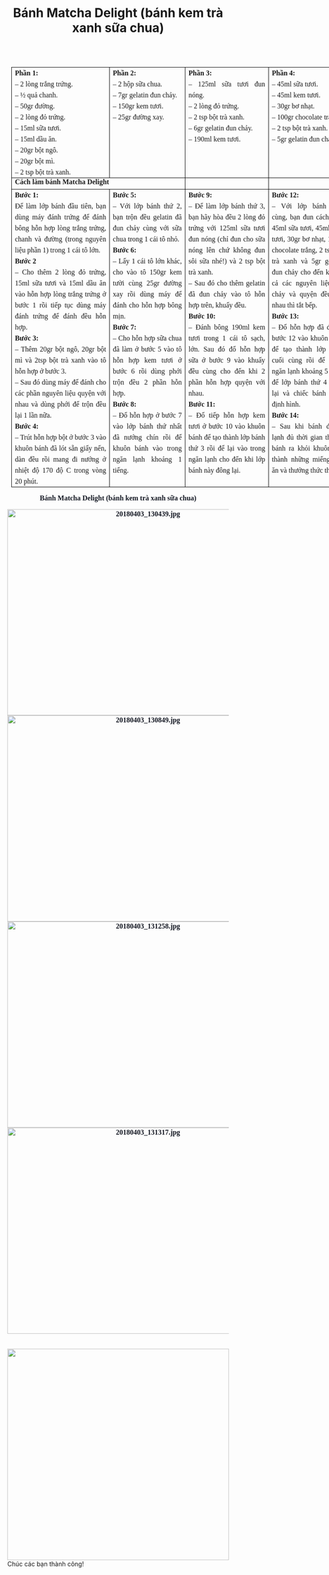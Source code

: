 ﻿---
id: 7
title: Bánh Matcha Delight (bánh kem trà xanh sữa chua)
layout: EventPage
category: events
path: '/events/7-banh-Matcha-Delight /'
key: 7-banh-Matcha-Delight 

meta: Bánh Matcha Delight (bánh kem trà xanh sữa chua)
keywords: Bánh Matcha Delight (bánh kem trà xanh sữa chua)

---
<html>

<head>
<meta http-equiv=Content-Type content="text/html; charset=windows-1252">
<meta name=Generator content="Microsoft Word 15 (filtered)">
<style>
<!--
 /* Font Definitions */
 @font-face
	{font-family:"Cambria Math";
	panose-1:2 4 5 3 5 4 6 3 2 4;}
@font-face
	{font-family:Calibri;
	panose-1:2 15 5 2 2 2 4 3 2 4;}
@font-face
	{font-family:Tahoma;
	panose-1:2 11 6 4 3 5 4 4 2 4;}
 /* Style Definitions */
 p.MsoNormal, li.MsoNormal, div.MsoNormal
	{margin:0cm;
	margin-bottom:.0001pt;
	line-height:115%;
	font-size:12.0pt;
	font-family:"Times New Roman",serif;}
p.MsoAcetate, li.MsoAcetate, div.MsoAcetate
	{mso-style-link:"Balloon Text Char";
	margin:0cm;
	margin-bottom:.0001pt;
	font-size:8.0pt;
	font-family:"Tahoma",sans-serif;}
span.BalloonTextChar
	{mso-style-name:"Balloon Text Char";
	mso-style-link:"Balloon Text";
	font-family:"Tahoma",sans-serif;}
.MsoChpDefault
	{font-size:12.0pt;}
.MsoPapDefault
	{line-height:115%;}
@page WordSection1
	{size:612.0pt 792.0pt;
	margin:35.45pt 72.0pt 1.0cm 72.0pt;}
div.WordSection1
	{page:WordSection1;}
-->
</style>

</head>

<body lang=EN-US>

<div class=WordSection1>

<table class=MsoTableGrid border=1 cellspacing=0 cellpadding=0 align=left
 width=0 style='width:574.15pt;border-collapse:collapse;border:none;margin-left:
 6.75pt;margin-right:6.75pt'>
 <tr>
  <td width=227 valign=top style='width:170.15pt;border:solid black 1.0pt;
  padding:0cm 5.4pt 0cm 5.4pt'>
  <p class=MsoNormal style='text-align:justify;line-height:18.75pt;vertical-align:
  baseline'><b>Ph&#7847;n 1:</b></p>
  <p class=MsoNormal style='text-align:justify;line-height:18.75pt;vertical-align:
  baseline'>– 2 lòng tr&#7855;ng tr&#7913;ng.</p>
  <p class=MsoNormal style='text-align:justify;line-height:18.75pt;vertical-align:
  baseline'>– ½ qu&#7843; chanh.</p>
  <p class=MsoNormal style='text-align:justify;line-height:18.75pt;vertical-align:
  baseline'>– 50gr &#273;&#432;&#7901;ng.</p>
  <p class=MsoNormal style='text-align:justify;line-height:18.75pt;vertical-align:
  baseline'>– 2 lòng &#273;&#7887; tr&#7913;ng.</p>
  <p class=MsoNormal style='text-align:justify;line-height:18.75pt;vertical-align:
  baseline'>– 15ml s&#7919;a t&#432;&#417;i.</p>
  <p class=MsoNormal style='text-align:justify;line-height:18.75pt;vertical-align:
  baseline'>– 15ml d&#7847;u &#259;n.</p>
  <p class=MsoNormal style='text-align:justify;line-height:18.75pt;vertical-align:
  baseline'>– 20gr b&#7897;t ngô.</p>
  <p class=MsoNormal style='text-align:justify;line-height:18.75pt;vertical-align:
  baseline'>– 20gr b&#7897;t mì.</p>
  <p class=MsoNormal style='text-align:justify;line-height:18.75pt;vertical-align:
  baseline'>– 2 tsp b&#7897;t trà xanh.</p>
  </td>
  <td width=170 valign=top style='width:127.6pt;border:solid black 1.0pt;
  border-left:none;padding:0cm 5.4pt 0cm 5.4pt'>
  <p class=MsoNormal style='text-align:justify;line-height:18.75pt;vertical-align:
  baseline'><b>Ph&#7847;n 2:</b></p>
  <p class=MsoNormal style='text-align:justify;line-height:18.75pt;vertical-align:
  baseline'>– 2 h&#7897;p s&#7919;a chua.</p>
  <p class=MsoNormal style='text-align:justify;line-height:18.75pt;vertical-align:
  baseline'>– 7gr gelatin &#273;un ch&#7843;y.</p>
  <p class=MsoNormal style='text-align:justify;line-height:18.75pt;vertical-align:
  baseline'>– 150gr kem t&#432;&#417;i.</p>
  <p class=MsoNormal style='text-align:justify;line-height:18.75pt;vertical-align:
  baseline'>– 25gr &#273;&#432;&#7901;ng xay.</p>
  <p class=MsoNormal align=center style='text-align:center;line-height:12.8pt;
  vertical-align:baseline'>&nbsp;</p>
  </td>
  <td width=190 valign=top style='width:142.55pt;border:solid black 1.0pt;
  border-left:none;padding:0cm 5.4pt 0cm 5.4pt'>
  <p class=MsoNormal style='text-align:justify;line-height:18.75pt;vertical-align:
  baseline'><b>Ph&#7847;n 3:</b></p>
  <p class=MsoNormal style='text-align:justify;line-height:18.75pt;vertical-align:
  baseline'>– 125ml s&#7919;a t&#432;&#417;i &#273;un nóng.</p>
  <p class=MsoNormal style='text-align:justify;line-height:18.75pt;vertical-align:
  baseline'>– 2 lòng &#273;&#7887; tr&#7913;ng.</p>
  <p class=MsoNormal style='text-align:justify;line-height:18.75pt;vertical-align:
  baseline'>– 2 tsp b&#7897;t trà xanh.</p>
  <p class=MsoNormal style='text-align:justify;line-height:18.75pt;vertical-align:
  baseline'>– 6gr gelatin &#273;un ch&#7843;y.</p>
  <p class=MsoNormal style='text-align:justify;line-height:18.75pt;vertical-align:
  baseline'>– 190ml kem t&#432;&#417;i.</p>
  <p class=MsoNormal align=center style='text-align:center;line-height:12.8pt;
  vertical-align:baseline'>&nbsp;</p>
  </td>
  <td width=178 valign=top style='width:133.85pt;border:solid black 1.0pt;
  border-left:none;padding:0cm 5.4pt 0cm 5.4pt'>
  <p class=MsoNormal style='text-align:justify;line-height:18.75pt;vertical-align:
  baseline'><b>Ph&#7847;n 4:</b></p>
  <p class=MsoNormal style='text-align:justify;line-height:18.75pt;vertical-align:
  baseline'>– 45ml s&#7919;a t&#432;&#417;i.</p>
  <p class=MsoNormal style='text-align:justify;line-height:18.75pt;vertical-align:
  baseline'>– 45ml kem t&#432;&#417;i.</p>
  <p class=MsoNormal style='text-align:justify;line-height:18.75pt;vertical-align:
  baseline'>– 30gr b&#417; nh&#7841;t.</p>
  <p class=MsoNormal style='text-align:justify;line-height:18.75pt;vertical-align:
  baseline'>– 100gr chocolate tr&#7855;ng.</p>
  <p class=MsoNormal style='text-align:justify;line-height:18.75pt;vertical-align:
  baseline'>– 2 tsp b&#7897;t trà xanh.</p>
  <p class=MsoNormal style='text-align:justify;line-height:18.75pt;vertical-align:
  baseline'>– 5gr gelatin &#273;un ch&#7843;y.</p>
  <p class=MsoNormal align=center style='text-align:center;line-height:12.8pt;
  vertical-align:baseline'>&nbsp;</p>
  </td>
 </tr>
 <tr>
  <td width=397 colspan=2 valign=top style='width:297.75pt;border:solid black 1.0pt;
  border-top:none;padding:0cm 5.4pt 0cm 5.4pt'>
  <p class=MsoNormal style='text-align:justify;line-height:12.8pt;vertical-align:
  baseline'><b>Cách làm bánh Matcha Delight</b></p>
  </td>
  <td width=190 valign=top style='width:142.55pt;border-top:none;border-left:
  none;border-bottom:solid black 1.0pt;border-right:solid black 1.0pt;
  padding:0cm 5.4pt 0cm 5.4pt'>
  <p class=MsoNormal style='text-align:justify;line-height:18.75pt;vertical-align:
  baseline'><b>&nbsp;</b></p>
  </td>
  <td width=178 valign=top style='width:133.85pt;border-top:none;border-left:
  none;border-bottom:solid black 1.0pt;border-right:solid black 1.0pt;
  padding:0cm 5.4pt 0cm 5.4pt'>
  <p class=MsoNormal style='text-align:justify;line-height:18.75pt;vertical-align:
  baseline'><b>&nbsp;</b></p>
  </td>
 </tr>
 <tr>
  <td width=227 valign=top style='width:170.15pt;border:solid black 1.0pt;
  border-top:none;padding:0cm 5.4pt 0cm 5.4pt'>
  <p class=MsoNormal style='text-align:justify;line-height:18.75pt;vertical-align:
  baseline'><b>B&#432;&#7899;c 1:</b></p>
  <p class=MsoNormal style='text-align:justify;line-height:18.75pt;vertical-align:
  baseline'>&#272;&#7875; làm l&#7899;p bánh &#273;&#7847;u tiên, b&#7841;n
  dùng máy &#273;ánh tr&#7913;ng &#273;&#7875; &#273;ánh bông h&#7895;n
  h&#7907;p lòng tr&#7855;ng tr&#7913;ng, chanh và &#273;&#432;&#7901;ng (trong
  nguyên li&#7879;u ph&#7847;n 1) trong 1 cái tô l&#7899;n.</p>
  <p class=MsoNormal style='text-align:justify;line-height:18.75pt;vertical-align:
  baseline'><b>B&#432;&#7899;c 2</b></p>
  <p class=MsoNormal style='text-align:justify;line-height:18.75pt;vertical-align:
  baseline'>– Cho thêm 2 lòng &#273;&#7887; tr&#7913;ng, 15ml s&#7919;a
  t&#432;&#417;i và 15ml d&#7847;u &#259;n vào h&#7895;n h&#7907;p lòng
  tr&#7855;ng tr&#7913;ng &#7903; b&#432;&#7899;c 1 r&#7891;i ti&#7871;p
  t&#7909;c dùng máy &#273;ánh tr&#7913;ng &#273;&#7875; &#273;ánh
  &#273;&#7873;u h&#7895;n h&#7907;p.</p>
  <p class=MsoNormal style='text-align:justify;line-height:18.75pt;vertical-align:
  baseline'><b>B&#432;&#7899;c 3:</b></p>
  <p class=MsoNormal style='text-align:justify;line-height:18.75pt;vertical-align:
  baseline'>– Thêm 20gr b&#7897;t ngô, 20gr b&#7897;t mì và 2tsp b&#7897;t trà
  xanh vào tô h&#7895;n h&#7907;p &#7903; b&#432;&#7899;c 3.</p>
  <p class=MsoNormal style='text-align:justify;line-height:18.75pt;vertical-align:
  baseline'>– Sau &#273;ó dùng máy &#273;&#7875; &#273;ánh cho các ph&#7847;n
  nguyên li&#7879;u quy&#7879;n v&#7899;i nhau và dùng ph&#7899;i &#273;&#7875;
  tr&#7897;n &#273;&#7873;u l&#7841;i 1 l&#7847;n n&#7919;a.</p>
  <p class=MsoNormal style='text-align:justify;line-height:18.75pt;vertical-align:
  baseline'><b>B&#432;&#7899;c 4:</b></p>
  <p class=MsoNormal style='text-align:justify;line-height:18.75pt;vertical-align:
  baseline'>– Trút h&#7895;n h&#7907;p b&#7897;t &#7903; b&#432;&#7899;c 3 vào
  khuôn bánh &#273;ã lót s&#7861;n gi&#7845;y n&#7871;n, dàn &#273;&#7873;u
  r&#7891;i mang &#273;i n&#432;&#7899;ng &#7903; nhi&#7879;t &#273;&#7897; 170
  &#273;&#7897; C trong vòng 20 phút.</p>
  </td>
  <td width=170 valign=top style='width:127.6pt;border-top:none;border-left:
  none;border-bottom:solid black 1.0pt;border-right:solid black 1.0pt;
  padding:0cm 5.4pt 0cm 5.4pt'>
  <p class=MsoNormal style='text-align:justify;line-height:18.75pt;vertical-align:
  baseline'><b>B&#432;&#7899;c 5:</b></p>
  <p class=MsoNormal style='text-align:justify;line-height:18.75pt;vertical-align:
  baseline'>– V&#7899;i l&#7899;p bánh th&#7913; 2, b&#7841;n tr&#7897;n
  &#273;&#7873;u gelatin &#273;ã &#273;un ch&#7843;y cùng v&#7899;i s&#7919;a
  chua trong 1 cái tô nh&#7887;.</p>
  <p class=MsoNormal style='text-align:justify;line-height:18.75pt;vertical-align:
  baseline'><b>B&#432;&#7899;c 6:</b></p>
  <p class=MsoNormal style='text-align:justify;line-height:18.75pt;vertical-align:
  baseline'>– L&#7845;y 1 cái tô l&#7899;n khác, cho vào tô 150gr kem
  t&#432;&#7901;i cùng 25gr &#273;&#432;&#7901;ng xay r&#7891;i dùng máy
  &#273;&#7875; &#273;ánh cho h&#7895;n h&#7907;p bông m&#7883;n.</p>
  <p class=MsoNormal style='text-align:justify;line-height:18.75pt;vertical-align:
  baseline'><b>B&#432;&#7899;c 7:</b></p>
  <p class=MsoNormal style='text-align:justify;line-height:18.75pt;vertical-align:
  baseline'>– Cho h&#7895;n h&#7907;p s&#7919;a chua &#273;ã làm &#7903;
  b&#432;&#7899;c 5 vào tô h&#7895;n h&#7907;p kem t&#432;&#417;i &#7903;
  b&#432;&#7899;c 6 r&#7891;i dùng ph&#7899;i tr&#7897;n &#273;&#7873;u 2
  ph&#7847;n h&#7895;n h&#7907;p.</p>
  <p class=MsoNormal style='text-align:justify;line-height:18.75pt;vertical-align:
  baseline'><b>B&#432;&#7899;c 8:</b></p>
  <p class=MsoNormal style='text-align:justify;line-height:18.75pt;vertical-align:
  baseline'>– &#272;&#7893; h&#7895;n h&#7907;p &#7903; b&#432;&#7899;c 7 vào
  l&#7899;p bánh th&#7913; nh&#7845;t &#273;ã n&#432;&#7899;ng chín r&#7891;i
  &#273;&#7875; khuôn bánh vào trong ng&#259;n l&#7841;nh kho&#7843;ng 1
  ti&#7871;ng.</p>
  </td>
  <td width=190 valign=top style='width:142.55pt;border-top:none;border-left:
  none;border-bottom:solid black 1.0pt;border-right:solid black 1.0pt;
  padding:0cm 5.4pt 0cm 5.4pt'>
  <p class=MsoNormal style='text-align:justify;line-height:18.75pt;vertical-align:
  baseline'><b>B&#432;&#7899;c 9:</b></p>
  <p class=MsoNormal style='text-align:justify;line-height:18.75pt;vertical-align:
  baseline'>– &#272;&#7875; làm l&#7899;p bánh th&#7913; 3, b&#7841;n hãy hòa
  &#273;&#7873;u 2 lòng &#273;&#7887; tr&#7913;ng v&#7899;i 125ml s&#7919;a
  t&#432;&#417;i &#273;un nóng (ch&#7881; &#273;un cho s&#7919;a nóng lên
  ch&#7913; không &#273;un sôi s&#7919;a nhé!) và 2 tsp b&#7897;t trà xanh.</p>
  <p class=MsoNormal style='text-align:justify;line-height:18.75pt;vertical-align:
  baseline'>– Sau &#273;ó cho thêm gelatin &#273;ã &#273;un ch&#7843;y vào tô
  h&#7895;n h&#7907;p trên, khu&#7845;y &#273;&#7873;u.</p>
  <p class=MsoNormal style='text-align:justify;line-height:18.75pt;vertical-align:
  baseline'><b>B&#432;&#7899;c 10:</b></p>
  <p class=MsoNormal style='text-align:justify;line-height:18.75pt;vertical-align:
  baseline'>– &#272;ánh bông 190ml kem t&#432;&#417;i trong 1 cái tô
  s&#7841;ch, l&#7899;n. Sau &#273;ó &#273;&#7893; h&#7895;n h&#7907;p
  s&#7919;a &#7903; b&#432;&#7899;c 9 vào khu&#7845;y &#273;&#7873;u cùng cho
  &#273;&#7871;n khi 2 ph&#7847;n h&#7895;n h&#7907;p quy&#7879;n v&#7899;i
  nhau.</p>
  <p class=MsoNormal style='text-align:justify;line-height:18.75pt;vertical-align:
  baseline'><b>B&#432;&#7899;c 11:</b></p>
  <p class=MsoNormal style='text-align:justify;line-height:18.75pt;vertical-align:
  baseline'>– &#272;&#7893; ti&#7871;p h&#7895;n h&#7907;p kem t&#432;&#417;i
  &#7903; b&#432;&#7899;c 10 vào khuôn bánh &#273;&#7875; t&#7841;o thành
  l&#7899;p bánh th&#7913; 3 r&#7891;i &#273;&#7875; l&#7841;i vào trong
  ng&#259;n l&#7841;nh cho &#273;&#7871;n khi l&#7899;p bánh này &#273;ông
  l&#7841;i.</p>
  </td>
  <td width=178 valign=top style='width:133.85pt;border-top:none;border-left:
  none;border-bottom:solid black 1.0pt;border-right:solid black 1.0pt;
  padding:0cm 5.4pt 0cm 5.4pt'>
  <p class=MsoNormal style='text-align:justify;line-height:18.75pt;vertical-align:
  baseline'><b>B&#432;&#7899;c 12:</b></p>
  <p class=MsoNormal style='text-align:justify;line-height:18.75pt;vertical-align:
  baseline'>– V&#7899;i l&#7899;p bánh cu&#7889;i cùng, b&#7841;n &#273;un cách
  th&#7911;y 45ml s&#7919;a t&#432;&#417;i, 45ml kem t&#432;&#417;i, 30gr
  b&#417; nh&#7841;t, 100gr chocolate tr&#7855;ng, 2 tsp b&#7897;t trà xanh và
  5gr gelatin &#273;un ch&#7843;y cho &#273;&#7871;n khi t&#7845;t c&#7843; các
  nguyên li&#7879;u tan ch&#7843;y và quy&#7879;n &#273;&#7873;u v&#7899;i nhau
  thì t&#7855;t b&#7871;p.</p>
  <p class=MsoNormal style='text-align:justify;line-height:18.75pt;vertical-align:
  baseline'><b>B&#432;&#7899;c 13:</b></p>
  <p class=MsoNormal style='text-align:justify;line-height:18.75pt;vertical-align:
  baseline'>– &#272;&#7893; h&#7895;n h&#7907;p &#273;ã &#273;un &#7903;
  b&#432;&#7899;c 12 vào khuôn bánh &#273;&#7875; t&#7841;o thành l&#7899;p
  bánh cu&#7889;i cùng r&#7891;i &#273;&#7875; trong ng&#259;n l&#7841;nh
  kho&#7843;ng 5 ti&#7871;ng &#273;&#7875; l&#7899;p bánh th&#7913; 4 &#273;ông
  l&#7841;i và chi&#7871;c bánh &#273;&#432;&#7907;c &#273;&#7883;nh hình.</p>
  <p class=MsoNormal style='text-align:justify;line-height:18.75pt;vertical-align:
  baseline'><b>B&#432;&#7899;c 14:</b></p>
  <p class=MsoNormal style='text-align:justify;line-height:18.75pt;vertical-align:
  baseline'>– Sau khi bánh &#273;ã &#273;&#7875; l&#7841;nh &#273;&#7911;
  th&#7901;i gian thì l&#7845;y bánh ra kh&#7887;i khuôn, c&#7855;t thành
  nh&#7919;ng mi&#7871;ng v&#7915;a &#259;n và th&#432;&#7903;ng th&#7913;c
  thôi!</p>
  </td>
 </tr>
</table>

<p class=MsoNormal align=center style='text-align:center;line-height:12.8pt;
vertical-align:baseline'><b><span style='color:#141823'>Bánh Matcha Delight
(bánh kem trà xanh s&#7919;a chua)</span></b></p>

<p class=MsoNormal align=center style='text-align:center;line-height:12.8pt;
vertical-align:baseline'><b><span style='color:#141823'>&nbsp;</span></b></p>

<p class=MsoNormal align=center style='text-align:center;line-height:12.8pt;
vertical-align:baseline'><b><span style='color:#141823'><img width=624
height=468 id="Picture 0" src="banh-matcha%20delight_files/image001.jpg"
alt="20180403_130439.jpg"><img width=624 height=468 id="Picture 1"
src="banh-matcha%20delight_files/image002.jpg" alt="20180403_130849.jpg"><img
width=624 height=468 id="Picture 2"
src="banh-matcha%20delight_files/image003.jpg" alt="20180403_131258.jpg"><img
width=624 height=468 id="Picture 3"
src="banh-matcha%20delight_files/image004.jpg" alt="20180403_131317.jpg"></span></b></p>

<p class=MsoNormal align=center style='text-align:center;line-height:12.8pt;
vertical-align:baseline'><b><span style='color:#141823'>&nbsp;</span></b></p>

<p class=MsoNormal align=center style='text-align:center;line-height:12.8pt;
vertical-align:baseline'><b><span style='color:#141823'>&nbsp;</span></b></p>

</div>
<div class="img">
 <img src ="/events/7-banh-Matcha-Delight/image001.jpg" align = "center" width = "100%" height="480">
</div>
Chúc các bạn thành công!

</body>

</html>






